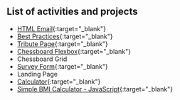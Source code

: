 ## List of activities and projects

- [HTML Email](/html-email/index.html){:target="_blank"}
- [Best Practices](/best-practice-page/index.html){:target="_blank"}
- [Tribute Page](/tribute-page-project/index.html){:target="_blank"}
- [Chessboard Flexbox](/chessboard-flexbox/index.html){:target="_blank"}
- Chessboard Grid
- [Survey Form](/survey-form/index.html){:target="_blank"}
- Landing Page
- [Calculator](/calculator/index.html){:target="_blank"}
- [Simple BMI Calculator - JavaScript](https://codepen.io/leocsdev/pen/OJRmNEo){:target="_blank"}

<!---  
## Welcome to my GitHub Pages

You can use the [editor on GitHub](https://github.com/leocsdev/batch5-activities/edit/main/README.md) to maintain and preview the content for your website in Markdown files.

Whenever you commit to this repository, GitHub Pages will run [Jekyll](https://jekyllrb.com/) to rebuild the pages in your site, from the content in your Markdown files.

### Markdown

Markdown is a lightweight and easy-to-use syntax for styling your writing. It includes conventions for

```markdown
Syntax highlighted code block

# Header 1
## Header 2
### Header 3

- Bulleted
- List

1. Numbered
2. List

**Bold** and _Italic_ and `Code` text

[Link](url) and ![Image](src)
```

For more details see [GitHub Flavored Markdown](https://guides.github.com/features/mastering-markdown/).

### Jekyll Themes

Your Pages site will use the layout and styles from the Jekyll theme you have selected in your [repository settings](https://github.com/leocsdev/batch5-activities/settings). The name of this theme is saved in the Jekyll `_config.yml` configuration file.

### Support or Contact

Having trouble with Pages? Check out our [documentation](https://docs.github.com/categories/github-pages-basics/) or [contact support](https://github.com/contact) and we’ll help you sort it out.
-->